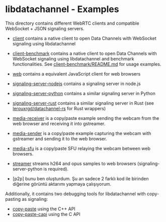 # libdatachannel - Examples

This directory contains different WebRTC clients and compatible WebSocket + JSON signaling servers.

- [client](client) contains a native client to open Data Channels with WebSocket signaling using libdatachannel
- [client-benchmark](client-benchmark)  contains a native client to open Data Channels with WebSocket signaling using libdatachannel and benchmark functionalities. See [client-benchmark/README.md](client-benchmark/README.md) for usage examples.
- [web](web) contains a equivalent JavaScript client for web browsers
- [signaling-server-nodejs](signaling-server-nodejs) contains a signaling server in node.js
- [signaling-server-python](signaling-server-python) contains a similar signaling server in Python
- [signaling-server-rust](signaling-server-rust) contains a similar signaling server in Rust (see [lerouxrgd/datachannel-rs](https://github.com/lerouxrgd/datachannel-rs) for Rust wrappers)

- [media-receiver](media-receiver) is a copy/paste example sending the webcam from the web browser and receiving it into gstreamer.
- [media-sender](media-sender) is a copy/paste example capturing the webcam with gstreamer and sending it to the web browser.
- [media-sfu](media-sfu) is a copy/paste SFU relaying the webcam between web browsers.
- [streamer](streamer) streams h264 and opus samples to web browsers (signaling-server-python is required).
- [p2p] bunu ben oluşturdum. Şu an sadece 2 farklı kod ile birinden diğerine görüntü aktarımı yapmaya çalışıyorum.

Additionally, it contains two debugging tools for libdatachannel with copy-pasting as signaling:
- [copy-paste](copy-paste) using the C++ API
- [copy-paste-capi](copy-paste-capi) using the C API

